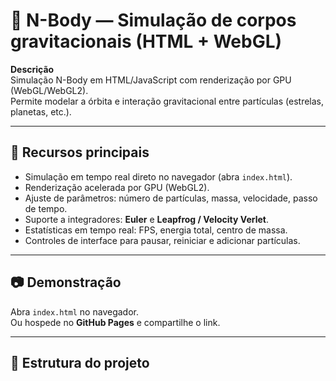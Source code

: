 # 🌌 N-Body — Simulação de corpos gravitacionais (HTML + WebGL)

**Descrição**  
Simulação N-Body em HTML/JavaScript com renderização por GPU (WebGL/WebGL2).  
Permite modelar a órbita e interação gravitacional entre partículas (estrelas, planetas, etc.).  

---

## 🚀 Recursos principais
- Simulação em tempo real direto no navegador (abra `index.html`).
- Renderização acelerada por GPU (WebGL2).
- Ajuste de parâmetros: número de partículas, massa, velocidade, passo de tempo.
- Suporte a integradores: **Euler** e **Leapfrog / Velocity Verlet**.
- Estatísticas em tempo real: FPS, energia total, centro de massa.
- Controles de interface para pausar, reiniciar e adicionar partículas.

---

## 📷 Demonstração
Abra `index.html` no navegador.  
Ou hospede no **GitHub Pages** e compartilhe o link.

---

## 📂 Estrutura do projeto
